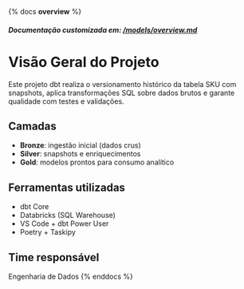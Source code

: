 <!---
Documentado em
https://docs.getdbt.com/docs/build/documentation#setting-a-custom-overview
-->

{% docs __overview__ %}

##### Documentação customizada em: [/models/overview.md](http://localhost:8080/#!/overview/main)

# Visão Geral do Projeto

Este projeto dbt realiza o versionamento histórico da tabela SKU com snapshots,
aplica transformações SQL sobre dados brutos e garante qualidade com testes e validações.

## Camadas

- **Bronze**: ingestão inicial (dados crus)
- **Silver**: snapshots e enriquecimentos
- **Gold**: modelos prontos para consumo analítico

## Ferramentas utilizadas

- dbt Core
- Databricks (SQL Warehouse)
- VS Code + dbt Power User
- Poetry + Taskipy

## Time responsável

Engenharia de Dados
{% enddocs %}